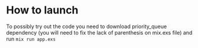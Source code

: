 # How to launch
To possibly try out the code you need to download priority_queue
dependency (you will need to fix the lack of parenthesis on mix.exs
file) and run `mix run app.exs`
